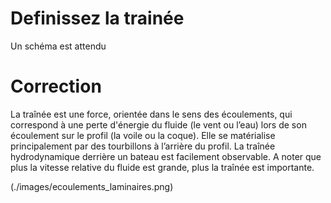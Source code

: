 ﻿# Definissez la trainée
Un schéma est attendu

# Correction

La traînée est une force, orientée dans le sens des écoulements, qui correspond à une perte d'énergie du fluide (le vent ou l’eau) lors de son écoulement sur le profil (la voile ou la coque). Elle se matérialise principalement par des tourbillons à l’arrière du profil. La traînée hydrodynamique derrière un bateau est facilement observable. A noter que plus la vitesse relative du fluide est grande, plus la traînée est importante.

(./images/ecoulements_laminaires.png)